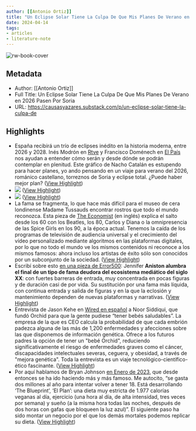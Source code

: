 ```yaml
---
author: [[Antonio Ortiz]]
title: "Un Eclipse Solar Tiene La Culpa De Que Mis Planes De Verano en 2026 Pasen Por Soria"
date: 2024-04-14
tags: 
- articles
- literature-note
---
```

![rw-book-cover](https://substackcdn.com/image/fetch/f_auto,q_auto:good,fl_progressive:steep/https%3A%2F%2Fsubstack-post-media.s3.amazonaws.com%2Fpublic%2Fimages%2F557101b3-e0fa-429d-9703-51497301ed63_1456x816.png)

## Metadata
- Author: [[Antonio Ortiz]]
- Full Title: Un Eclipse Solar Tiene La Culpa De Que Mis Planes De Verano en 2026 Pasen Por Soria
- URL: https://causasyazares.substack.com/p/un-eclipse-solar-tiene-la-culpa-de

## Highlights
- España recibirá un trío de eclipses inédito en la historia moderna, entre 2026 y 2028. Inés Modrón en [Rtve](https://www.rtve.es/noticias/20240411/espana-trio-iberico-eclipses-como-afectara/16056333.shtml) y Francisco Doménech en [El País](https://elpais.com/ciencia/2024-04-11/espana-recibira-un-trio-de-eclipses-inedito-en-la-historia-moderna-entre-2026-y-2028.html) nos ayudan a entender cómo serán y desde dónde se podrán contemplar en plenitud. Este gráfico de Nacho Catalán es estupendo para hacer planes, yo ando pensando en un viaje para verano del 2026, románico castellano, torreznos de Soria y eclipse total. ¿Puede haber mejor plan? ([View Highlight](https://read.readwise.io/read/01hvf09sjn5pwwpqf0mctvjkqy))
- ![](https://substackcdn.com/image/fetch/w_1456,c_limit,f_auto,q_auto:good,fl_progressive:steep/https%3A%2F%2Fsubstack-post-media.s3.amazonaws.com%2Fpublic%2Fimages%2Fef985bf9-efc5-4ee0-81d8-e9ef68bf8d49_674x862.png) ([View Highlight](https://read.readwise.io/read/01hvf09k4apdx24y4tafc610vc))
- ![](https://substackcdn.com/image/fetch/w_1456,c_limit,f_auto,q_auto:good,fl_progressive:steep/https%3A%2F%2Fsubstack-post-media.s3.amazonaws.com%2Fpublic%2Fimages%2Fef985bf9-efc5-4ee0-81d8-e9ef68bf8d49_674x862.png) ([View Highlight](https://read.readwise.io/read/01hvf09k65fw59m39dq11cngye))
- La fama se fragmenta, lo que hace más difícil para el museo de cera londinense Madame Tussauds encontrar rostros que todo el mundo reconozca. Esta pieza de [The Economist](https://archive.ph/PGwVd) (en inglés) explica el salto desde los 60 con los Beatles, los 80, Carlos y Diana o la omnipresencia de las Spice Girls en los 90, a la época actual. Tenemos la caída de los programas de televisión de audiencia universal y el crecimiento del vídeo personalizado mediante algoritmos en las plataformas digitales, por lo que no todo el mundo ve los mismos contenidos ni reconoce a los mismos famosos: ahora incluso los artistas de éxito sólo son conocidos por un subconjunto de la sociedad. ([View Highlight](https://read.readwise.io/read/01hvf0ae9s2kasw0m58ej3yvar))
- Escribí sobre esto [en una pieza de Error500](https://www.error500.net/p/en-internet-no-quedan-famosos-como): Jennifer **Aniston alumbra el final de un tipo de fama deudora del ecosistema mediático del siglo XX**: con fuertes barreras de entrada, muy concentrada en pocas figuras y de duración casi de por vida. Su sustitución por una fama más líquida, con continua entrada y salida de figuras y en la que la eclosión y mantenimiento dependen de nuevas plataformas y narrativas. ([View Highlight](https://read.readwise.io/read/01hvf0avv4z1zvzrcwgxwrzz7r))
- Entrevista de Jason Kehe en [Wired en español](https://es.wired.com/articulos/orchid-empresa-calcula-probabilidad-de-que-embrion-padezca-enfermedades-geneticas) a Noor Siddiqui, que fundó Orchid para que la gente pudiese “tener bebés saludables”. La empresa de la que es CEO calcula la probabilidad de que cada embrión padezca alguna de las más de 1,200 enfermedades y afecciones sobre las que disponemos de información genética. Ofrece a los futuros padres la opción de tener un "bebé Orchid", reduciendo significativamente el riesgo de enfermedades graves como el cáncer, discapacidades intelectuales severas, ceguera, y obesidad, a través de "mejora genética". Toda la entrevista es un viaje tecnológico-científico-ético fascinante. ([View Highlight](https://read.readwise.io/read/01hvf0h1kp854fseay1bns745g))
- Por aquí hablamos de Bryan Johnson [en Enero de 2023](https://causasyazares.substack.com/p/bryan-quiere-es-ser-siempre-joven), que desde entonces se ha ido haciendo más y más famoso. Me autocito, “se gasta dos millones al año para intentar volver a tener 18. Está desarrollando ‘The Blueprint’, ‘El Plan’: una dieta muy estricta de 1.977 calorías veganas al día, ejercicio (una hora al día, de alta intensidad, tres veces por semana) y sueño (a la misma hora todas las noches, después de dos horas con gafas que bloqueen la luz azul)”. El siguiente paso ha sido montar un negocio por el que los demás mortales podemos replicar su dieta. ([View Highlight](https://read.readwise.io/read/01hvf0hseqjb4wa83ph3emxkj3))
